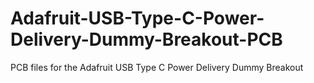 # Adafruit-USB-Type-C-Power-Delivery-Dummy-Breakout-PCB
PCB files for the Adafruit USB Type C Power Delivery Dummy Breakout
